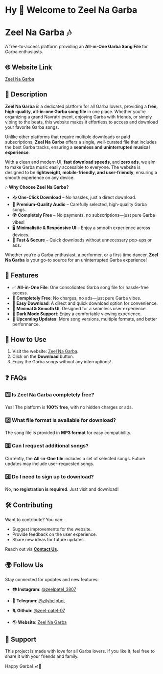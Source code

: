# Hy 👋 Welcome to Zeel Na Garba 

# Zeel Na Garba 🎶  

A free-to-access platform providing an **All-in-One Garba Song File** for Garba enthusiasts.  

## 🌐 Website Link  
[Zeel Na Garba](https://73.nu/zeelnagarba)  

## 📜 Description  
**Zeel Na Garba** is a dedicated platform for all Garba lovers, providing a **free, high-quality, all-in-one Garba song file** in one place. Whether you're organizing a grand Navratri event, enjoying Garba with friends, or simply vibing to the beats, this website makes it effortless to access and download your favorite Garba songs.  

Unlike other platforms that require multiple downloads or paid subscriptions, **Zeel Na Garba** offers a single, well-curated file that includes the best Garba tracks, ensuring a **seamless and uninterrupted musical experience**.  

With a clean and modern UI, **fast download speeds**, and **zero ads**, we aim to make Garba music easily accessible to everyone. The website is designed to be **lightweight, mobile-friendly, and user-friendly**, ensuring a smooth experience on any device.  

🎶 **Why Choose Zeel Na Garba?**  
- 📥 **One-Click Download** – No hassles, just a direct download.  
- 🎵 **Premium-Quality Audio** – Carefully selected, high-quality Garba songs.  
- 🌍 **Completely Free** – No payments, no subscriptions—just pure Garba vibes!  
- 🖥 **Minimalistic & Responsive UI** – Enjoy a smooth experience across devices.  
- 🚀 **Fast & Secure** – Quick downloads without unnecessary pop-ups or ads.  

Whether you’re a Garba enthusiast, a performer, or a first-time dancer, **Zeel Na Garba** is your go-to source for an uninterrupted Garba experience!

## 🚀 Features  
- ✅ **All-in-One File**: One consolidated Garba song file for hassle-free access.  
- 💯 **Completely Free**: No charges, no ads—just pure Garba vibes.  
- 🔽 **Easy Download**: A direct and quick download option for convenience.  
- 🎨 **Minimal & Smooth UI**: Designed for a seamless user experience.  
- 🌙 **Dark Mode Support**: Enjoy a comfortable viewing experience.  
- 📌 **Upcoming Updates**: More song versions, multiple formats, and better performance.  

## 📩 How to Use  
1. Visit the website: [Zeel Na Garba](https://73.nu/zeelnagarba).  
2. Click on the **Download** button.  
3. Enjoy the Garba songs without any interruptions!  

## ❓ FAQs  

### 1️⃣ Is Zeel Na Garba completely free?  
Yes! The platform is **100% free**, with no hidden charges or ads.  

### 2️⃣ What file format is available for download?  
The song file is provided in **MP3 format** for easy compatibility.  

### 3️⃣ Can I request additional songs?  
Currently, the **All-in-One file** includes a set of selected songs. Future updates may include user-requested songs.  

### 4️⃣ Do I need to sign up to download?  
No, **no registration is required**. Just visit and download!  

## 🛠️ Contributing  
Want to contribute? You can:  
- Suggest improvements for the website.  
- Provide feedback on the user experience.  
- Share new ideas for future updates.  

Reach out via **[Contact Us](mailto:zeel2digital@gmail.com?)**.  

## 🌍 Follow Us  
Stay connected for updates and new features:  
- 📷 **Instagram**: [@zeelpatel_3807](https://www.instagram.com/zeelpatel_3807?igsh=MzdsdnFzbWRmaDg4)
- 📢 **Telegram**: [@zilyhelpbot](https://t.me/zilyhelpbot)  
- 🐈 **Github**: [@zeel-patel-07](https://github.com/zeel-patel-07/zeel-patel-07)  


- 🌎 **Website**: [Zeel Na Garba](https://73.nu/zeelnagarba)  


## 💙 Support  
This project is made with love for all Garba lovers. If you like it, feel free to share it with your friends and family.  

Happy Garba! 🪔🎵